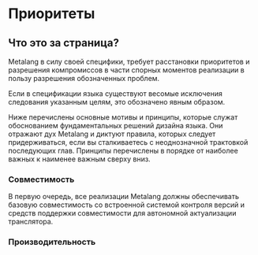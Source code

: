 # Приоритеты

## Что это за страница?

Metalang в силу своей специфики, требует расстановки приоритетов и разрешения компромиссов в части спорных моментов реализации в пользу разрешения обозначенных проблем.

Если в спецификации языка существуют весомые исключения следования указанным целям, это обозначено явным образом.

Ниже перечислены основные мотивы и принципы, которые служат обоснованием фундаментальных решений дизайна языка. Они отражают дух Metalang и диктуют правила, которых следует придерживаться, если вы сталкиваетесь с неоднозначной трактовкой последующих глав. Принципы перечислены в порядке от наиболее важных к наименее важным сверху вниз.

### Совместимость

В первую очередь, все реализации Metalang должны обеспечивать базовую совместимость со встроенной системой контроля версий и средств поддержки совместимости для автономной актуализации транслятора.

### Производительность

